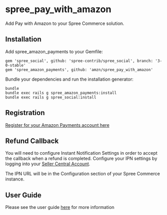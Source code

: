 spree_pay_with_amazon
===================

Add Pay with Amazon to your Spree Commerce solution.

Installation
------------

Add spree_amazon_payments to your Gemfile:

```
gem 'spree_social', github: 'spree-contrib/spree_social', branch: '3-0-stable'
gem 'spree_amazon_payments', github: 'amzn/spree_pay_with_amazon'
```

Bundle your dependencies and run the installation generator:

```
bundle
bundle exec rails g spree_amazon_payments:install
bundle exec rails g spree_social:install
```

Registration
--------------
[Register for your Amazon Payments account here](https://payments.amazon.com/register?registration_source=SPPD&spId=A31NP5KFHXSFV1)

Refund Callback
--------------
You will need to configure Instant Notification Settings in order to accept the callback when a refund is completed. Configure your IPN settings by logging into your [Seller Central Account](https://sellercentral.amazon.com/gp/pyop/seller/account/settings/user-settings-view.html?).

The IPN URL will be in the Configuration section of your Spree Commerce instance.

User Guide
--------------
Please see the user guide [here](https://github.com/amzn/spree_pay_with_amazon/blob/master/LoginandPaywithAmazonforSpreeCommerce.pdf?raw=true) for more information
